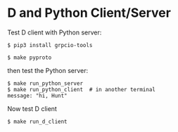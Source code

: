 # D and Python Client/Server

Test D client with Python server:

```console
$ pip3 install grpcio-tools
```

```console
$ make pyproto
```

then test the Python server:

```console
$ make run_python_server
$ make run_python_client  # in another terminal
message: "hi, Hunt"
```

Now test D client

```console
$ make run_d_client
```
